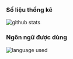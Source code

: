 ### Số liệu thống kê
![github stats](https://github-readme-stats.vercel.app/api/?username=ndbiaw&show_icons=true&locale=ja&bg_color=100,42275a,734b6d)
### Ngôn ngữ được dùng
![language used](https://github-readme-stats.vercel.app/api/top-langs/?username=ndbiaw&layout=compact&locale=ja&bg_color=100,cc2b5e,753a88)
